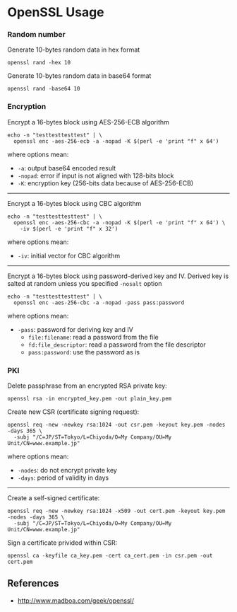 OpenSSL Usage
=============

### Random number

Generate 10-bytes random data in hex format

    openssl rand -hex 10

Generate 10-bytes random data in base64 format

    openssl rand -base64 10

### Encryption

Encrypt a 16-bytes block using AES-256-ECB algorithm

    echo -n "testtesttesttest" | \
      openssl enc -aes-256-ecb -a -nopad -K $(perl -e 'print "f" x 64')

where options mean:

 * `-a`: output base64 encoded result
 * `-nopad`: error if input is not aligned with 128-bits block
 * `-K`: encryption key (256-bits data because of AES-256-ECB)

---

Encrypt a 16-bytes block using CBC algorithm

    echo -n "testtesttesttest" | \
      openssl enc -aes-256-cbc -a -nopad -K $(perl -e 'print "f" x 64') \
        -iv $(perl -e 'print "f" x 32')

where options mean:

 * `-iv`: initial vector for CBC algorithm

---

Encrypt a 16-bytes block using password-derived key and IV.
Derived key is salted at random unless you specified `-nosalt` option

    echo -n "testtesttesttest" | \
      openssl enc -aes-256-cbc -a -nopad -pass pass:password

where options mean:

 * `-pass`: password for deriving key and IV
   * `file:filename`: read a password from the file
   * `fd:file_descriptor`: read a password from the file descriptor
   * `pass:password`: use the password as is

### PKI

Delete passphrase from an encrypted RSA private key:

    openssl rsa -in encrypted_key.pem -out plain_key.pem

Create new CSR (certificate signing request):

    openssl req -new -newkey rsa:1024 -out csr.pem -keyout key.pem -nodes -days 365 \
      -subj "/C=JP/ST=Tokyo/L=Chiyoda/O=My Company/OU=My Unit/CN=www.example.jp"

where options mean:

 * `-nodes`: do not encrypt private key
 * `-days`: period of validity in days

---

Create a self-signed certificate:

    openssl req -new -newkey rsa:1024 -x509 -out cert.pem -keyout key.pem -nodes -days 365 \
      -subj "/C=JP/ST=Tokyo/L=Chiyoda/O=My Company/OU=My Unit/CN=www.example.jp"

Sign a certificate privided within CSR:

    openssl ca -keyfile ca_key.pem -cert ca_cert.pem -in csr.pem -out cert.pem


References
----------

 * http://www.madboa.com/geek/openssl/
